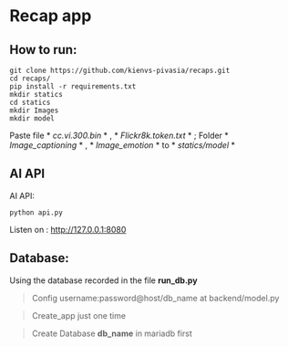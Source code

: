 # Recap app

## How to run:
```
git clone https://github.com/kienvs-pivasia/recaps.git
cd recaps/
pip install -r requirements.txt
mkdir statics
cd statics
mkdir Images
mkdir model
```

Paste file * *cc.vi.300.bin* * , * *Flickr8k.token.txt* * ; Folder * *Image_captioning* * , * *Image_emotion* * to * *statics/model* *

## AI API

AI API:

```
python api.py
```

Listen on : http://127.0.0.1:8080

## Database:
Using the database recorded in the file **run_db.py**

> Config username:password@host/db_name at backend/model.py

> Create_app just one time

> Create Database **db_name** in mariadb first
